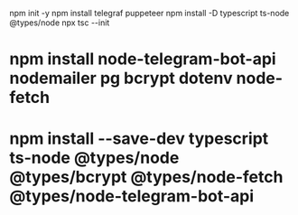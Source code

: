 npm init -y
npm install telegraf puppeteer
npm install -D typescript ts-node @types/node
npx tsc --init



# npm install node-telegram-bot-api nodemailer pg bcrypt dotenv node-fetch
# npm install --save-dev typescript ts-node @types/node @types/bcrypt @types/node-fetch @types/node-telegram-bot-api
